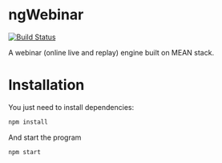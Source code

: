 # ngWebinar

[![Build Status](https://ci.sherlockstd.io/buildStatus/icon?job=lpfe-webinar-mean)](https://ci.sherlockstd.io/job/lpfe-webinar-mean/)

A webinar (online live and replay) engine built on MEAN stack.

# Installation

You just need to install dependencies:

```bash
npm install
```

And start the program

```bash
npm start
```
